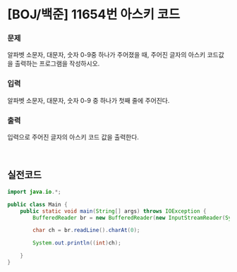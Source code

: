# [BOJ/백준] 11654번 아스키 코드

### 문제

알파벳 소문자, 대문자, 숫자 0-9중 하나가 주어졌을 때, 주어진 글자의 아스키 코드값을 출력하는 프로그램을 작성하시오.

### 입력

알파벳 소문자, 대문자, 숫자 0-9 중 하나가 첫째 줄에 주어진다.

### 출력

입력으로 주어진 글자의 아스키 코드 값을 출력한다.

<br>

## 실전코드

```java
import java.io.*;

public class Main {
    public static void main(String[] args) throws IOException {
        BufferedReader br = new BufferedReader(new InputStreamReader(System.in));

        char ch = br.readLine().charAt(0);

        System.out.println((int)ch);

    }
}
```
